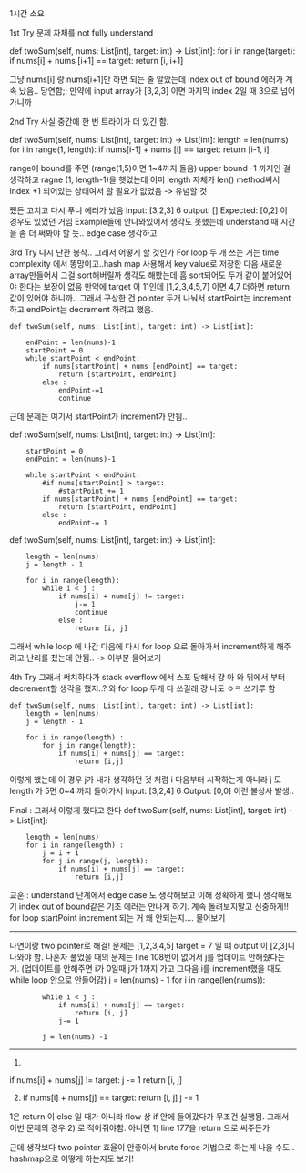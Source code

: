 1시간 소요

1st Try 문제 자체를 not fully understand 

 def twoSum(self, nums: List[int], target: int) -> List[int]:
        for i in range(target):
            if nums[i] + nums [i+1] == target:
                return [i, i+1]

그냥 nums[i] 랑 nums[i+1]만 하면 되는 줄 알았는데 index out of bound 에러가 계속 났음.. 당연함;;
만약에 input array가 [3,2,3] 이면 마지막 index 2일 때 3으로 넘어가니까 

2nd Try   사실 중간에 한 번 트라이가 더 있긴 함.

def twoSum(self, nums: List[int], target: int) -> List[int]:
        length = len(nums)
        for i in range(1, length):
            if nums[i-1] + nums [i] == target:
                return [i-1, i]   

range에 bound를 주면 (range(1,5)이면 1~4까지 돌음) upper bound -1 까지인 걸 생각하고 ragne (1, length-1)을 햇었는데 
이미 length 자체가 len() method써서 index +1 되어있는 상태여서 할 필요가 없었음 -> 유념할 것

쨌든 고치고 다시 푸니 에러가 났음 
Input: [3,2,3] 6 output: [] Expected: [0,2] 이 경우도 있었던 거임
Example들에 안나와있어서 생각도 못했는데 understand 때 시간을 좀 더 써봐야 할 듯.. edge case 생각하고

3rd Try 다시 난관 봉착.. 그래서 어떻게 할 것인가 
For loop 두 개 쓰는 거는 time complexity 에서 똥망이고..hash map 사용해서 key value로 저장한 다음 새로운 array만들어서 그걸 sort해버릴까 생각도 해봤는데 
흠 sort되어도 두개 같이 붙어있어야 한다는 보장이 없음 만약에 target 이 11인데 [1,2,3,4,5,7] 이면 4,7 더하면 return 값이 있어야 하니까..
그래서 구상한 건 pointer 두개 나눠서 startPoint는 increment하고 endPoint는 decrement 하려고 했음.

    def twoSum(self, nums: List[int], target: int) -> List[int]:

        endPoint = len(nums)-1
        startPoint = 0
        while startPoint < endPoint:
            if nums[startPoint] + nums [endPoint] == target:
                return [startPoint, endPoint]
            else :
                endPoint-=1
                continue
 근데 문제는 여기서 startPoint가 increment가 안됨.. 
 
 def twoSum(self, nums: List[int], target: int) -> List[int]:
        
        startPoint = 0
        endPoint = len(nums)-1
        
        while startPoint < endPoint:
            #if nums[startPoint] > target:
                #startPoint += 1
            if nums[startPoint] + nums [endPoint] == target:
                return [startPoint, endPoint]
            else :
                endPoint-= 1
                
   def twoSum(self, nums: List[int], target: int) -> List[int]:

        length = len(nums)
        j = length - 1
        
        for i in range(length):
            while i < j :
                if nums[i] + nums[j] != target:
                    j-= 1
                    continue
                else : 
                    return [i, j]
그래서 while loop 에 나간 다음에 다시 for loop 으로 돌아가서 increment하게 해주려고 난리를 쳤는데 안됨.. -> 이부분 물어보기 

4th Try 그래서 써치하다가 stack overflow 에서 스포 당해서 걍 아 와 뒤에서 부터 decrement할 생각을 했지..? 와 for loop 두개 다 쓰길래 걍 나도 ㅇㅋ 쓰기루 함

    def twoSum(self, nums: List[int], target: int) -> List[int]:
        length = len(nums)
        j = length - 1
        
        for i in range(length) :
            for j in range(length):
                if nums[i] + nums[j] == target:
                    return [i,j]
이렇게 했는데 이 경우 j가 내가 생각하던 것 처럼 i 다음부터 시작하는게 아니라 j 도 length 가 5면 0~4 까지 돌아가서 
Input: [3,2,4] 6  Output: [0,0] 이런 불상사 발생..

Final : 그래서 이렇게 했다고 한다
    def twoSum(self, nums: List[int], target: int) -> List[int]:

        length = len(nums)
        for i in range(length) :
            j = i + 1
            for j in range(j, length):
                if nums[i] + nums[j] == target:
                    return [i,j]
                    
교훈 : understand 단계에서 edge case 도 생각해보고 이해 정확하게 했나 생각해보기 
index out of bound같은 기초 에러는 안나게 하기. 계속 돌려보지말고 신중하게!! for loop startPoint increment 되는 거 왜 안되는지.... 물어보기 

---

나연이랑 two pointer로 해결!
문제는 [1,2,3,4,5] target = 7 일 떄 output 이 [2,3]니 나와야 함. 나혼자 풀었을 때의 문제는 line 108번이 없어서 j를 업데이트 안해줬다는 거. 
(업데이트를 안해주면 i가 0일때 j가 1까지 가고 그다음 i를 increment했을 때도 while loop 안으로 안들어감)
 j = len(nums) - 1
        for i in range(len(nums)):
            
            while i < j :
                if nums[i] + nums[j] == target:
                    return [i, j]
                j-= 1

            j = len(nums) -1

---
1)
  if nums[i] + nums[j] != target:
       j -= 1
    return [i, j]

2)
    if nums[i] + nums[j] == target:
       return [i, j]
    j -= 1

1은 return 이 else 일 때가 아니라 flow 상 if 안에 들어갔다가 무조건 실행됨.
그래서 이번 문제의 경우 2) 로 적어줘야함. 아니면 1) line 177을 return 으로 써주든가


근데 생각보다 two pointer 효율이 안좋아서 brute force 기법으로 하는게 나을 수도.. hashmap으로 어떻게 하는지도 보기!
